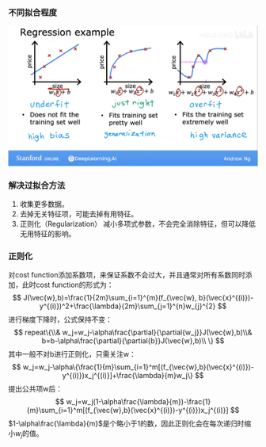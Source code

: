 ### 不同拟合程度

![image-20230427214628455](assets/image-20230427214628455.png)

### 解决过拟合方法

1. 收集更多数据。
2. 去掉无关特征项，可能去掉有用特征。
3. 正则化（Regularization） 减小多项式参数，不会完全消除特征，但可以降低无用特征的影响。

### 正则化

对cost function添加系数项，来保证系数不会过大，并且通常对所有系数同时添加，此时cost function的形式为：
$$
J(\vec{w},b)=\frac{1}{2m}\sum_{i=1}^{m}(f_{\vec{w}, b}(\vec{x}^{(i)})-y^{(i)})^2+\frac{\lambda}{2m}\sum_{j=1}^{n}w_{j}^{2}
$$
进行梯度下降时，公式保持不变：
$$
repeat\{\\&
w_j=w_j-\alpha\frac{\partial}{\partial{w_j}}J(\vec{w},b)\\&
b=b-\alpha\frac{\partial}{\partial{b}}J(\vec{w},b)\\
\}
$$
其中一般不对b进行正则化，只需关注w：
$$
w_j=w_j-\alpha\{\frac{1}{m}\sum_{i=1}^m[(f_{\vec{w},b}(\vec{x}^{(i)})-y^{(i)})x_j^{(i)}]+\frac{\lambda}{m}w_j\}
$$
提出公共项w后：
$$
w_j=w_j(1-\alpha\frac{\lambda}{m})-\frac{1}{m}\sum_{i=1}^m[(f_{\vec{w},b}(\vec{x}^{(i)})-y^{(i)})x_j^{(i)}]
$$
$1-\alpha\frac{\lambda}{m}$是个略小于1的数，因此正则化会在每次递归时缩小$w_j$的值。

